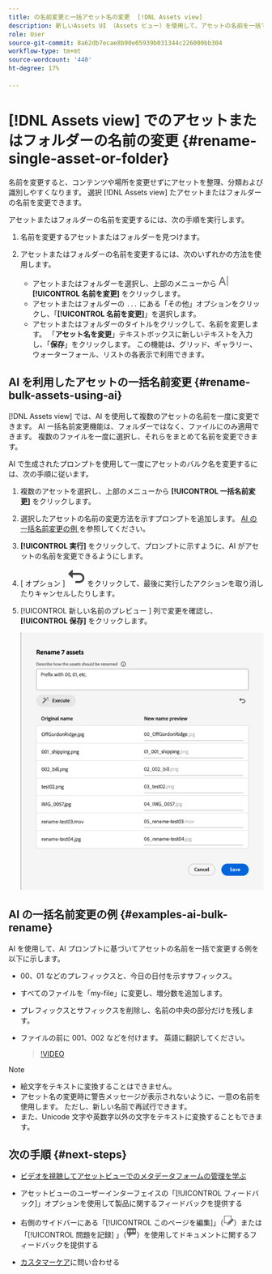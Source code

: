 ```yaml
---
title: の名前変更と一括アセット名の変更  [!DNL Assets view]
description: 新しいAssets UI （Assets ビュー）を使用して、アセットの名前を一括で変更する方法を説明します。 複数のアセットの名前を一度に変更できます。
role: User
source-git-commit: 8a62db7ecae8b90e05939b031344c226000bb304
workflow-type: tm+mt
source-wordcount: '440'
ht-degree: 17%

---
```


# [!DNL Assets view] でのアセットまたはフォルダーの名前の変更 {#rename-single-asset-or-folder}

名前を変更すると、コンテンツや場所を変更せずにアセットを整理、分類および識別しやすくなります。 選択 [!DNL Assets view] たアセットまたはフォルダーの名前を変更できます。

アセットまたはフォルダーの名前を変更するには、次の手順を実行します。

1. 名前を変更するアセットまたはフォルダーを見つけます。

1. アセットまたはフォルダーの名前を変更するには、次のいずれかの方法を使用します。

   * アセットまたはフォルダーを選択し、上部のメニューから ![ 名前を変更アイコン ](assets/do-not-localize/rename-icon.png)**[!UICONTROL 名前を変更]** をクリックします。
   * アセットまたはフォルダーの `...` にある「その他」オプションをクリックし、「**[!UICONTROL 名前を変更]**」を選択します。
   * アセットまたはフォルダーのタイトルをクリックして、名前を変更します。 「**アセット名を変更**」テキストボックスに新しいテキストを入力し、「**保存**」をクリックします。 この機能は、グリッド、ギャラリー、ウォーターフォール、リストの各表示で利用できます。

## AI を利用したアセットの一括名前変更 {#rename-bulk-assets-using-ai}

[!DNL Assets view] では、AI を使用して複数のアセットの名前を一度に変更できます。 AI 一括名前変更機能は、フォルダーではなく、ファイルにのみ適用できます。 複数のファイルを一度に選択し、それらをまとめて名前を変更できます。

AI で生成されたプロンプトを使用して一度にアセットのバルク名を変更するには、次の手順に従います。

1. 複数のアセットを選択し、上部のメニューから **[!UICONTROL 一括名前変更]** をクリックします。

1. 選択したアセットの名前の変更方法を示すプロンプトを追加します。 [AI の一括名前変更の例 ](#examples-ai-bulk-rename) を参照してください。

1. **[!UICONTROL 実行]** をクリックして、プロンプトに示すように、AI がアセットの名前を変更できるようにします。

1. [ オプション ] ![ 取り消しアイコン ](assets/do-not-localize/undo.svg) をクリックして、最後に実行したアクションを取り消したりキャンセルしたりします。

1. [!UICONTROL  新しい名前のプレビュー ] 列で変更を確認し、**[!UICONTROL 保存]** をクリックします。

   ![AI 一括名前変更 ](assets/ai-bulk-rename.png)

## AI の一括名前変更の例 {#examples-ai-bulk-rename}

AI を使用して、AI プロンプトに基づいてアセットの名前を一括で変更する例を以下に示します。

* 00、01 などのプレフィックスと、今日の日付を示すサフィックス。
* すべてのファイルを「my-file」に変更し、増分数を追加します。
* プレフィックスとサフィックスを削除し、名前の中央の部分だけを残します。
* ファイルの前に 001、002 などを付けます。 英語に翻訳してください。

  >[!VIDEO](https://video.tv.adobe.com/v/3440975)

>[!NOTE]
>
> * 絵文字をテキストに変換することはできません。
> * アセット名の変更時に警告メッセージが表示されないように、一意の名前を使用します。 ただし、新しい名前で再試行できます。
> * また、Unicode 文字や英数字以外の文字をテキストに変換することもできます。

## 次の手順 {#next-steps}

* [ビデオを視聴してアセットビューでのメタデータフォームの管理を学ぶ](https://experienceleague.adobe.com/docs/experience-manager-learn/assets-essentials/configuring/metadata-forms.html?lang=ja)

* アセットビューのユーザーインターフェイスの「[!UICONTROL フィードバック]」オプションを使用して製品に関するフィードバックを提供する

* 右側のサイドバーにある「[!UICONTROL このページを編集]」（![ページを編集](assets/do-not-localize/edit-page.png)）または「[!UICONTROL 問題を記録] 」（![GitHub イシューを作成](assets/do-not-localize/github-issue.png)）を使用してドキュメントに関するフィードバックを提供する

* [カスタマーケア](https://experienceleague.adobe.com/?support-solution=General&amp;lang=ja#support)に問い合わせる
